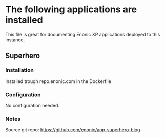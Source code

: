 # The following applications are installed
This file is great for documenting Enonic XP applications deployed to this instance.

## Superhero

### Installation
Installed trough repo.enonic.com in the Dockerfile

### Configuration
No configuration needed.

### Notes
Source git repo: https://github.com/enonic/app-superhero-blog